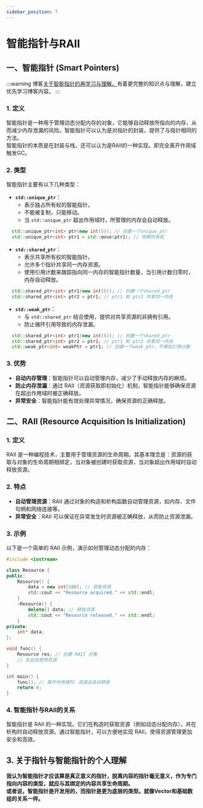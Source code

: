```yaml
---
sidebar_position: 7
---
```


# 智能指针与RAII
## 一、智能指针 (Smart Pointers)
:::warning
博客[关于智能指针的再学习与理解。](/blog/AdPtr)有着更完整的知识点与理解，建立优先学习博客内容。
:::
### 1. 定义
智能指针是一种用于管理动态分配内存的对象，它能够自动释放所指向的内存，从而减少内存泄漏的风险。智能指针可以认为是对指针的封装，提供了与指针相同的方法。  
智能指针的本质是在封装与栈，还可以认为是RAII的一种实现。即完全离开作用域触发GC。

### 2. 类型
智能指针主要有以下几种类型：

- **`std::unique_ptr`**：
  - 表示独占所有权的智能指针。
  - 不能被复制，只能移动。
  - 当 `std::unique_ptr` 超出作用域时，所管理的内存会自动释放。
  
```cpp
  std::unique_ptr<int> ptr(new int(5)); // 创建一个unique_ptr
  std::unique_ptr<int> ptr1 = std::move(ptr1); // 转移所有权
```

- **`std::shared_ptr`**：
  - 表示共享所有权的智能指针。
  - 允许多个指针共享同一内存资源。
  - 使用引用计数来跟踪指向同一内存的智能指针数量，当引用计数归零时，内存自动释放。

```cpp
  std::shared_ptr<int> ptr1(new int(5)); // 创建一个shared_ptr
  std::shared_ptr<int> ptr2 = ptr1; // ptr1 和 ptr2 共享同一内存
```

- **`std::weak_ptr`**：
  - 与 `std::shared_ptr` 结合使用，提供对共享资源的非拥有引用。
  - 防止循环引用导致的内存泄漏。

```cpp
  std::shared_ptr<int> ptr1(new int(5)); // 创建一个shared_ptr
  std::shared_ptr<int> ptr2 = ptr1; // ptr1 和 ptr2 共享同一内存
  std::weak_ptr<int> weakPtr = ptr1; // 创建一个weak_ptr，不增加引用计数
```

### 3. 优势
- **自动内存管理**：智能指针可以自动管理内存，减少了手动释放内存的麻烦。
- **防止内存泄漏**：通过 RAII（资源获取即初始化）机制，智能指针能够确保资源在超出作用域时被正确释放。
- **异常安全**：智能指针能有效处理异常情况，确保资源的正确释放。

## 二、RAII (Resource Acquisition Is Initialization)

### 1. 定义
RAII 是一种编程技术，主要用于管理资源的生命周期。其基本理念是：资源的获取与对象的生命周期相绑定，当对象被创建时获取资源，当对象超出作用域时自动释放资源。

### 2. 特点
- **自动管理资源**：RAII 通过对象的构造和析构函数自动管理资源，如内存、文件句柄和网络连接等。
- **异常安全**：RAII 可以保证在异常发生时资源被正确释放，从而防止资源泄漏。
  
### 3. 示例
以下是一个简单的 RAII 示例，演示如何管理动态分配的内存：

```cpp
#include <iostream>

class Resource {
public:
    Resource() {
        data = new int[100]; // 获取资源
        std::cout << "Resource acquired." << std::endl;
    }
    ~Resource() {
        delete[] data; // 释放资源
        std::cout << "Resource released." << std::endl;
    }
private:
    int* data;
};

void func() {
    Resource res; // 创建 RAII 对象
    // 在此处使用资源
}

int main() {
    func(); // 离开作用域时，资源会自动释放
    return 0;
}
```

### 4. 智能指针与RAII的关系
智能指针是 RAII 的一种实现。它们在构造时获取资源（例如动态分配内存），并在析构时自动释放资源。通过智能指针，可以方便地实现 RAII，使得资源管理更加安全和高效。

## 3. 关于指针与智能指针的个人理解
**我认为智能指针才应该算是真正意义的指针，脱离内容的指针毫无意义，作为专门指向内容的类型，就应与其绑定的内容共享生命周期。**   
**或者说，智能指针是开发用的，而指针是更为底层的类型。就像Vector和基础数组的关系一样。**